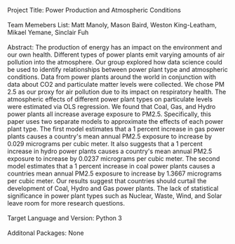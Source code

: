 Project Title: Power Production and Atmospheric Conditions <br />
<br />
Team Memebers List: Matt Manoly, Mason Baird, Weston King-Leatham, Mikael Yemane, Sinclair Fuh <br />
<br />
Abstract: The production of energy has an impact on the environment and our own health. Different types of power plants emit varying amounts of air pollution into the atmosphere. Our group explored how data science could be used to identify relationships between power plant type and atmospheric conditions. Data from power plants around the world in conjunction with data about CO2 and particulate matter levels were collected. We chose PM 2.5 as our proxy for air pollution due to its impact on respiratory health. The atmospheric effects of different power plant types on particulate levels were estimated via OLS regression. We found that Coal, Gas, and Hydro power plants all increase average exposure to PM2.5. Specifically, this paper uses two separate models to approximate the effects of each power plant type. The first model estimates that a 1 percent increase in gas power plants causes a country's mean annual PM2.5 exposure to increase by 0.029 micrograms per cubic meter. It also suggests that a 1 percent increase in hydro power plants causes a country's mean annual PM2.5 exposure to increase by 0.0237 micrograms per cubic meter. The second model estimates that a 1 percent increase in coal power plants causes a countries mean annual PM2.5 exposure to increase by 1.3667 micrograms per cubic meter. Our results suggest that countries should curtail the development of Coal, Hydro and Gas power plants. The lack of statistical significance in power plant types such as Nuclear, Waste, Wind, and Solar leave room for more research questions.  <br />
<br />
Target Language and Version: Python 3 <br />
<br />
Additonal Packages: None <br />
<br />
